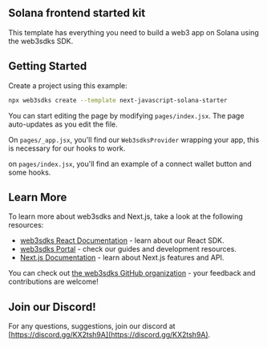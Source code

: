 ## Solana frontend started kit

This template has everything you need to build a web3 app on Solana using the web3sdks SDK.

## Getting Started

Create a project using this example:

```bash
npx web3sdks create --template next-javascript-solana-starter
```

You can start editing the page by modifying `pages/index.jsx`. The page auto-updates as you edit the file.

On `pages/_app.jsx`, you'll find our `Web3sdksProvider` wrapping your app, this is necessary for our hooks to work.

on `pages/index.jsx`, you'll find an example of a connect wallet button and some hooks.

## Learn More

To learn more about web3sdks and Next.js, take a look at the following resources:

- [web3sdks React Documentation](https://docs.web3sdks.com/react) - learn about our React SDK.
- [web3sdks Portal](https://docs.web3sdks.com) - check our guides and development resources.
- [Next.js Documentation](https://nextjs.org/docs) - learn about Next.js features and API.

You can check out [the web3sdks GitHub organization](https://github.com/web3sdks) - your feedback and contributions are welcome!

## Join our Discord!

For any questions, suggestions, join our discord at [https://discord.gg/KX2tsh9A](https://discord.gg/KX2tsh9A).

